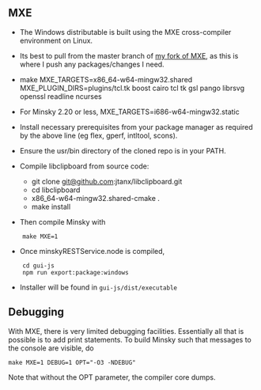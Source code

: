 ## MXE

- The Windows distributable is built using the MXE cross-compiler environment on Linux. 

- Its best to pull from the master branch of [my fork of MXE](https://github.com/highperformancecoder/mxe), as this is where I push any packages/changes I need. 

- make MXE_TARGETS=x86_64-w64-mingw32.shared MXE_PLUGIN_DIRS=plugins/tcl.tk boost cairo tcl tk gsl pango librsvg openssl readline ncurses
- For Minsky 2.20 or less, MXE_TARGETS=i686-w64-mingw32.static

- Install necessary prerequisites from your package manager as required by the above line (eg flex, gperf, intltool, scons).
- Ensure the usr/bin directory of the cloned repo is in your PATH.
- Compile libclipboard from source code:
  * git clone git@github.com:jtanx/libclipboard.git
  * cd libclipboard
  * x86_64-w64-mingw32.shared-cmake .
  * make install

- Then compile Minsky with

~~~~
    make MXE=1
~~~~
- Once minskyRESTService.node is compiled, 
~~~~~
    cd gui-js
    npm run export:package:windows
~~~~~
- Installer will be found in `gui-js/dist/executable`

## Debugging
With MXE, there is very limited debugging facilities. Essentially all that is possible is to add print statements. To build Minsky such that messages to the console are visible, do
~~~~
make MXE=1 DEBUG=1 OPT="-O3 -NDEBUG"
~~~~
Note that without the OPT parameter, the compiler core dumps.
